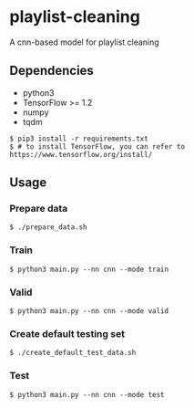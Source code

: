 # playlist-cleaning

A cnn-based model for playlist cleaning

## Dependencies

* python3
* TensorFlow >= 1.2
* numpy
* tqdm

```
$ pip3 install -r requirements.txt
$ # to install TensorFlow, you can refer to https://www.tensorflow.org/install/
```

## Usage

### Prepare data
```
$ ./prepare_data.sh
```
### Train
```
$ python3 main.py --nn cnn --mode train
```

### Valid
```
$ python3 main.py --nn cnn --mode valid
```

### Create default testing set
```
$ ./create_default_test_data.sh
```
### Test
```
$ python3 main.py --nn cnn --mode test
```
